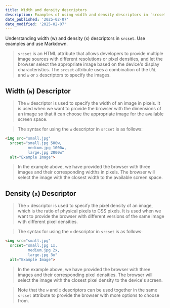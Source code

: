 ```yaml
---
title: Width and density descriptors
description: Examples of using width and density descriptors in `srcset`
date_published: '2025-02-07'
date_modified: '2025-02-07'
---
```


Understanding width (w) and density (x) descriptors in `srcset`. Use examples and use Markdown.

> `srcset` is an HTML attribute that allows developers to provide multiple image sources with different resolutions or pixel densities, and let the browser select the appropriate image based on the device's display characteristics. The `srcset` attribute uses a combination of the `URL` and `w` or `x` descriptors to specify the images.
## Width (`w`) Descriptor

> The `w` descriptor is used to specify the width of an image in pixels. It is used when we want to provide the browser with the dimensions of an image so that it can choose the appropriate image for the available screen space.

> The syntax for using the `w` descriptor in `srcset` is as follows:

```html
<img src="small.jpg"
  srcset="small.jpg 500w,
          medium.jpg 1000w,
          large.jpg 2000w"
  alt="Example Image">
```



> In the example above, we have provided the browser with three images and their corresponding widths in pixels. The browser will select the image with the closest width to the available screen space.
## Density (`x`) Descriptor

> The `x` descriptor is used to specify the pixel density of an image, which is the ratio of physical pixels to CSS pixels. It is used when we want to provide the browser with different versions of the same image with different pixel densities.

> The syntax for using the `x` descriptor in `srcset` is as follows:

```html
<img src="small.jpg"
  srcset="small.jpg 1x,
          medium.jpg 2x,
          large.jpg 3x"
  alt="Example Image">
```


> In the example above, we have provided the browser with three images and their corresponding pixel densities. The browser will select the image with the closest pixel density to the device's screen.

> Note that the `w` and `x` descriptors can be used together in the same `srcset` attribute to provide the browser with more options to choose from.

